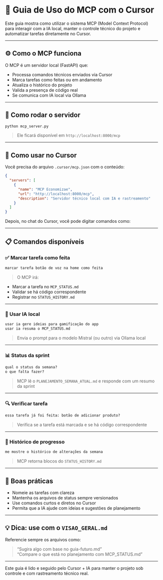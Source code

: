 # 🧠 Guia de Uso do MCP com o Cursor

Este guia mostra como utilizar o sistema MCP (Model Context Protocol) para interagir com a IA local, manter o controle técnico do projeto e automatizar tarefas diretamente no Cursor.

---

## ⚙️ Como o MCP funciona

O MCP é um servidor local (FastAPI) que:
- Processa comandos técnicos enviados via Cursor
- Marca tarefas como feitas ou em andamento
- Atualiza o histórico do projeto
- Valida a presença de código real
- Se comunica com IA local via Ollama

---

## 🧪 Como rodar o servidor

```bash
python mcp_server.py
```

> Ele ficará disponível em `http://localhost:8000/mcp`

---

## 💬 Como usar no Cursor

Você precisa do arquivo `.cursor/mcp.json` com o conteúdo:

```json
{
  "servers": [
    {
      "name": "MCP Economizae",
      "url": "http://localhost:8000/mcp",
      "description": "Servidor técnico local com IA e rastreamento"
    }
  ]
}
```

Depois, no chat do Cursor, você pode digitar comandos como:

---

## 📋 Comandos disponíveis

### ✅ Marcar tarefa como feita
```txt
marcar tarefa botão de voz na home como feita
```
> O MCP irá:
- Marcar a tarefa no `MCP_STATUS.md`
- Validar se há código correspondente
- Registrar no `STATUS_HISTORY.md`

---

### 🧠 Usar IA local
```txt
usar ia gere ideias para gamificação do app
usar ia resuma o MCP_STATUS.md
```
> Envia o prompt para o modelo Mistral (ou outro) via Ollama local

---

### 📊 Status da sprint
```txt
qual o status da semana?
o que falta fazer?
```
> MCP lê o `PLANEJAMENTO_SEMANA_ATUAL.md` e responde com um resumo da sprint

---

### 🔍 Verificar tarefa
```txt
essa tarefa já foi feita: botão de adicionar produto?
```
> Verifica se a tarefa está marcada e se há código correspondente

---

### 📅 Histórico de progresso
```txt
me mostre o histórico de alterações da semana
```
> MCP retorna blocos do `STATUS_HISTORY.md`

---

## 🧩 Boas práticas

- Nomeie as tarefas com clareza
- Mantenha os arquivos de status sempre versionados
- Use comandos curtos e diretos no Cursor
- Permita que a IA ajude com ideias e sugestões de planejamento

---

## 💡 Dica: use com o `VISAO_GERAL.md`

Referencie sempre os arquivos como:
> “Sugira algo com base no guia-futuro.md”  
> “Compare o que está no planejamento com MCP_STATUS.md”

---

Este guia é lido e seguido pelo Cursor + IA para manter o projeto sob controle e com rastreamento técnico real.